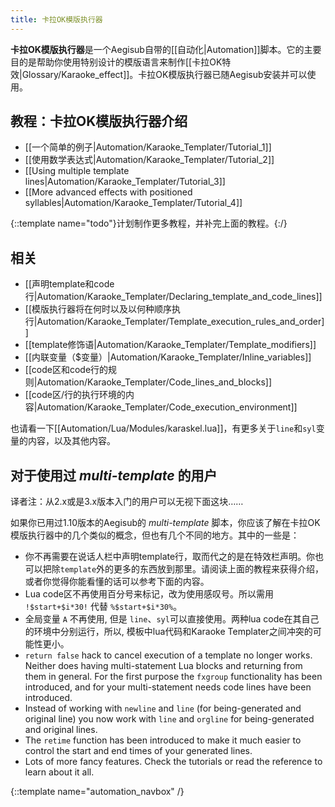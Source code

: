 ```yaml
---
title: 卡拉OK模版执行器
---
```


**卡拉OK模版执行器**是一个Aegisub自带的[[自动化|Automation]]脚本。它的主要目的是帮助你使用特别设计的模版语言来制作[[卡拉OK特效|Glossary/Karaoke_effect]]。卡拉OK模版执行器已随Aegisub安装并可以使用。

## 教程：卡拉OK模版执行器介绍  ##
* [[一个简单的例子|Automation/Karaoke_Templater/Tutorial_1]]
* [[使用数学表达式|Automation/Karaoke_Templater/Tutorial_2]]
* [[Using multiple template lines|Automation/Karaoke_Templater/Tutorial_3]]
* [[More advanced effects with positioned syllables|Automation/Karaoke_Templater/Tutorial_4]]

{::template name="todo"}计划制作更多教程，并补完上面的教程。{:/}

## 相关  ##
* [[声明template和code行|Automation/Karaoke_Templater/Declaring_template_and_code_lines]]
* [[模版执行器将在何时以及以何种顺序执行|Automation/Karaoke_Templater/Template_execution_rules_and_order]]
* [[template修饰语|Automation/Karaoke_Templater/Template_modifiers]]
* [[内联变量（$变量）|Automation/Karaoke_Templater/Inline_variables]]
* [[code区和code行的规则|Automation/Karaoke_Templater/Code_lines_and_blocks]]
* [[code区/行的执行环境的内容|Automation/Karaoke_Templater/Code_execution_environment]]

也请看一下[[Automation/Lua/Modules/karaskel.lua]]，有更多关于`line`和`syl`变量的内容，以及其他内容。

## 对于使用过 _multi-template_ 的用户 ##
译者注：从2.x或是3.x版本入门的用户可以无视下面这块……

如果你已用过1.10版本的Aegisub的 _multi-template_ 脚本，你应该了解在卡拉OK模版执行器中的几个类似的概念，但也有几个不同的地方。其中的一些是：

* 你不再需要在说话人栏中声明template行，取而代之的是在特效栏声明。你也可以把除`template`外的更多的东西放到那里。请阅读上面的教程来获得介绍，或者你觉得你能看懂的话可以参考下面的内容。
* Lua code区不再使用百分号来标记，改为使用感叹号。所以需用 `!$start+$i*30!` 代替 `%$start+$i*30%`。
* 全局变量 `A` 不再使用, 但是 `line`、`syl`可以直接使用。两种lua code在其自己的环境中分别运行，所以, 模板中lua代码和Karaoke Templater之间冲突的可能性更小。
* `return false` hack to cancel execution of a template no longer works.
  Neither does having multi-statement Lua blocks and returning from them in
  general. For the first purpose the `fxgroup` functionality has been
  introduced, and for your multi-statement needs code lines have been
  introduced.
* Instead of working with `newline` and `line` (for being-generated and
  original line) you now work with `line` and `orgline` for being-generated and
  original lines.
* The `retime` function has been introduced to make it much easier to control
  the start and end times of your generated lines.
* Lots of more fancy features. Check the tutorials or read the reference to
  learn about it all.

{::template name="automation_navbox" /}
